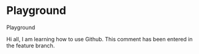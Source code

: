 # Playground
Playground

Hi all,
I am learning how to use Github.
This comment has been entered in the feature branch.
